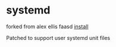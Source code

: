 # systemd

forked from alex ellis faasd [install](https://github.com/openfaas/faasd/tree/master/pkg/systemd)

Patched to support user systemd unit files